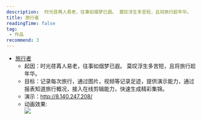 ```yaml
---
description:  时光荏苒人易老，往事如烟梦已遐。 莫叹浮生多苦短，且将旅行趁年华。 
title: 旅行者
readingTime: false
tag:
 - 作品
recommend: 3
---
```


* [旅行者](https://github.com/xiangwenhu/traveler)    
  * 起因：时光荏苒人易老，往事如烟梦已遐。 莫叹浮生多苦短，且将旅行趁年华。 
  * 目标：记录每次旅行，通过图片，视频等记录足迹，提供演示能力，通过报表知道旅行概况，接入在线剪辑能力，快速生成精彩集锦。 
  * 演示：http://8.140.247.208/    
  * 动画效果:          
   ![](./assets/images/travel.gif)
